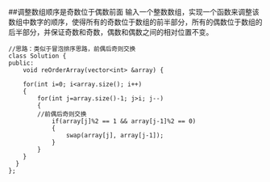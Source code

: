 ##调整数组顺序是奇数位于偶数前面
输入一个整数数组，实现一个函数来调整该数组中数字的顺序，使得所有的奇数位于数组的前半部分，所有的偶数位于数组的后半部分，并保证奇数和奇数，偶数和偶数之间的相对位置不变。

    //思路：类似于冒泡排序思路，前偶后奇则交换
    class Solution {
    public:
        void reOrderArray(vector<int> &array) {
    
        for(int i=0; i<array.size(); i++)
        {
            for(int j=array.size()-1; j>i; j--)
            {
            //前偶后奇则交换
                if(array[j]%2 == 1 && array[j-1]%2 == 0)
                {
                    swap(array[j], array[j-1]);
                }
            }
        }
      }
    };